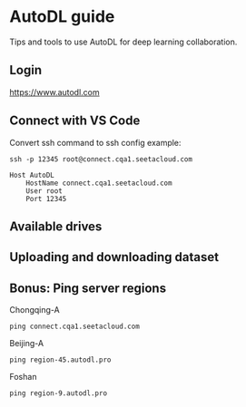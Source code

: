 # AutoDL guide

<!-- ## Brief Description -->
Tips and tools to use AutoDL for deep learning collaboration.

## Login

https://www.autodl.com

## Connect with VS Code
Convert ssh command to ssh config example:

```
ssh -p 12345 root@connect.cqa1.seetacloud.com

Host AutoDL
    HostName connect.cqa1.seetacloud.com
    User root
    Port 12345
```

<!-- haizhu -->
## Available drives

<!-- haizhu -->
## Uploading and downloading dataset

## Bonus: Ping server regions
Chongqing-A
```
ping connect.cqa1.seetacloud.com
```

Beijing-A 
```
ping region-45.autodl.pro
```

Foshan 
```
ping region-9.autodl.pro
```

